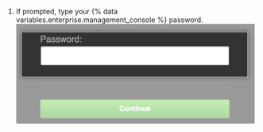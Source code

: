 1. If prompted, type your {% data variables.enterprise.management_console %} password. ![{% data variables.enterprise.management_console %} unlock screen](/assets/images/enterprise/management-console/unlock-password.png)
